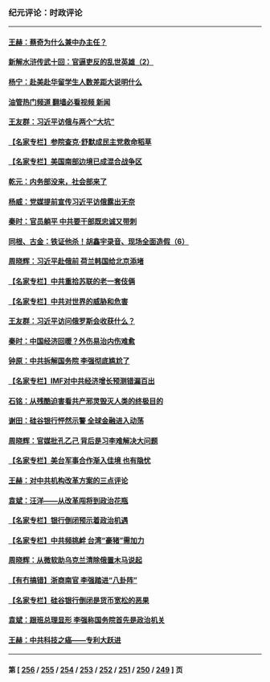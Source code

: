 ### 纪元评论：时政评论
---
#### [王赫：蔡奇为什么兼中办主任？](../../pages/nsc1025/n13955024.md?03220330) 
#### [新解水浒传武十回：官逼吏反的乱世英雄（2）](../../pages/nsc1025/n13954942.md?03220330) 
#### [杨宁：赴美赴华留学生人数差距大说明什么](../../pages/nsc1025/n13954695.md?03220330) 
#### [油管热门频道 翻墙必看视频 新闻](ok?03220330)
#### [王友群：习近平访俄与两个“大坑”](../../pages/nsc1025/n13954821.md?03220330) 
#### [【名家专栏】参院查克‧舒默成民主党救命稻草](../../pages/nsc1025/n13954326.md?03220330) 
#### [【名家专栏】美国南部边境已成混合战争区](../../pages/nsc1025/n13954465.md?03220330) 
#### [乾元：内务部没来，社会部来了](../../pages/nsc1025/n13954043.md?03220330) 
#### [杨威：党媒提前宣传习近平访俄露出无奈](../../pages/nsc1025/n13954071.md?03220330) 
#### [秦时：官员躺平 中共要干部既忠诚又带刺](../../pages/nsc1025/n13954085.md?03220330) 
#### [同根、古金：铁证他杀！胡鑫宇录音、现场全面造假（6）](../../pages/nsc1025/n13954025.md?03220330) 
#### [周晓辉：习近平赴俄前 荷兰韩国给北京添堵](../../pages/nsc1025/n13953903.md?03220330) 
#### [【名家专栏】中共重拾苏联的老一套伎俩](../../pages/nsc1025/n13953705.md?03220330) 
#### [【名家专栏】中共对世界的威胁和危害](../../pages/nsc1025/n13952548.md?03220330) 
#### [王友群：习近平访问俄罗斯会收获什么？](../../pages/nsc1025/n13953283.md?03220330) 
#### [秦时：中国经济回暖？外伤易治内伤难愈](../../pages/nsc1025/n13953190.md?03220330) 
#### [钟原：中共拆解国务院 李强彻底尴尬了](../../pages/nsc1025/n13951999.md?03220330) 
#### [【名家专栏】IMF对中共经济增长预测错漏百出](../../pages/nsc1025/n13951615.md?03220330) 
#### [石铭：从残酷迫害看共产邪灵毁灭人类的终极目的](../../pages/nsc1025/n13952612.md?03220330) 
#### [谢田：硅谷银行怦然示警 全球金融进入动荡](../../pages/nsc1025/n13952589.md?03220330) 
#### [周晓辉：官媒批孔乙己 背后是习李难解决大问题](../../pages/nsc1025/n13952576.md?03220330) 
#### [【名家专栏】美台军事合作渐入佳境 也有隐忧](../../pages/nsc1025/n13951616.md?03220330) 
#### [王赫：对中共机构改革方案的三点评论](../../pages/nsc1025/n13952298.md?03220330) 
#### [袁斌：汪洋——从改革闯将到政治花瓶](../../pages/nsc1025/n13952335.md?03220330) 
#### [【名家专栏】银行倒闭预示着政治机遇](../../pages/nsc1025/n13951621.md?03220330) 
#### [【名家专栏】中共频挑衅 台湾“豪猪”需加力](../../pages/nsc1025/n13949439.md?03220330) 
#### [周晓辉：从微软助乌克兰清除俄置木马说起](../../pages/nsc1025/n13951787.md?03220330) 
#### [【有冇搞错】浙商南官 李强踏进“八卦阵”](../../pages/nsc1025/n13951402.md?03220330) 
#### [【名家专栏】硅谷银行倒闭是货币宽松的恶果](../../pages/nsc1025/n13950703.md?03220330) 
#### [袁斌：跟班总理显形 李强称国务院首先是政治机关](../../pages/nsc1025/n13951446.md?03220330) 
#### [王赫：中共科技之癌——专利大跃进](../../pages/nsc1025/n13951381.md?03220330) 

---
#### 第 [ [256](./256.md?03220330) / [255](./255.md?03220330) / [254](./254.md?03220330) / [253](./253.md?03220330) / [252](./252.md?03220330) / [251](./251.md?03220330) / [250](./250.md?03220330) / [249](./249.md?03220330) ] 页
